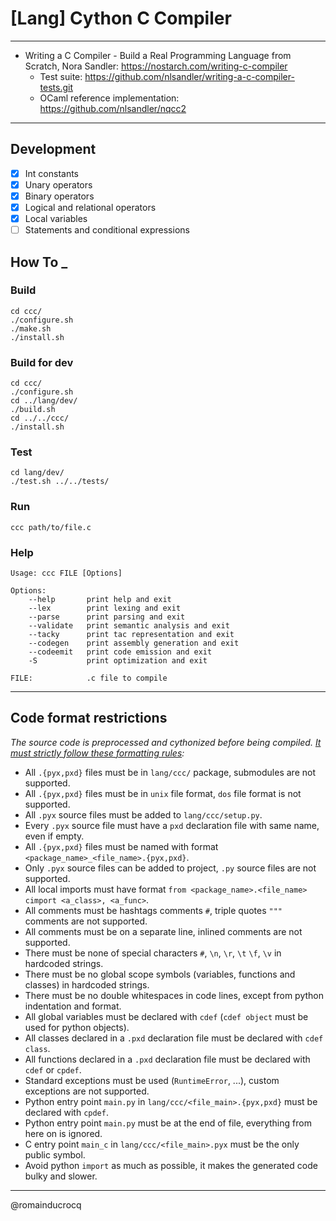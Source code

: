 # [Lang] Cython C Compiler 

****

- Writing a C Compiler - Build a Real Programming Language from Scratch, Nora Sandler: https://nostarch.com/writing-c-compiler  
    - Test suite: https://github.com/nlsandler/writing-a-c-compiler-tests.git  
    - OCaml reference implementation: https://github.com/nlsandler/nqcc2  

****

## Development

- [x] Int constants  
- [x] Unary operators  
- [x] Binary operators  
- [x] Logical and relational operators  
- [x] Local variables  
- [ ] Statements and conditional expressions  

## How To _

### Build
```
cd ccc/
./configure.sh
./make.sh
./install.sh
```

### Build for dev
```
cd ccc/
./configure.sh
cd ../lang/dev/
./build.sh
cd ../../ccc/
./install.sh
```

### Test
```
cd lang/dev/
./test.sh ../../tests/
```

### Run
```
ccc path/to/file.c
```

### Help
```
Usage: ccc FILE [Options]

Options:
    --help       print help and exit
    --lex        print lexing and exit
    --parse      print parsing and exit
    --validate   print semantic analysis and exit
    --tacky      print tac representation and exit
    --codegen    print assembly generation and exit
    --codeemit   print code emission and exit
    -S           print optimization and exit

FILE:            .c file to compile
```

****

## Code format restrictions

*The source code is preprocessed and cythonized before being compiled. <ins>It must strictly follow these formatting rules</ins>:*
- All `.{pyx,pxd}` files must be in `lang/ccc/` package, submodules are not supported.
- All `.{pyx,pxd}` files must be in `unix` file format, `dos` file format is not supported.
- All `.pyx` source files must be added to `lang/ccc/setup.py`.
- Every `.pyx` source file must have a `pxd` declaration file with same name, even if empty.
- All `.{pyx,pxd}` files must be named with format `<package_name>_<file_name>.{pyx,pxd}`.
- Only `.pyx` source files can be added to project, `.py` source files are not supported.
- All local imports must have format `from <package_name>.<file_name> cimport <a_class>, <a_func>`.
- All comments must be hashtags comments `#`, triple quotes `"""` comments are not supported.
- All comments must be on a separate line, inlined comments are not supported.
- There must be none of special characters `#`, `\n`, `\r`, `\t` `\f`, `\v` in hardcoded strings.
- There must be no global scope symbols (variables, functions and classes) in hardcoded strings.
- There must be no double whitespaces in code lines, except from python indentation and format.
- All global variables must be declared with `cdef` (`cdef object` must be used for python objects).
- All classes declared in a `.pxd` declaration file must be declared with `cdef class`.
- All functions declared in a `.pxd` declaration file must be declared with `cdef` or `cpdef`.
- Standard exceptions must be used (`RuntimeError`, ...), custom exceptions are not supported.
- Python entry point `main.py` in `lang/ccc/<file_main>.{pyx,pxd}` must be declared with `cpdef`.
- Python entry point `main.py` must be at the end of file, everything from here on is ignored. 
- C entry point `main_c` in `lang/ccc/<file_main>.pyx` must be the only public symbol.
- Avoid python `import` as much as possible, it makes the generated code bulky and slower. 

****

@romainducrocq
